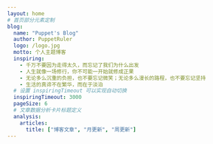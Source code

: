 ```yaml
---
layout: home
# 首页部分元素定制
blog:
  name: "Puppet's Blog"
  author: PuppetRuler
  logo: /logo.jpg
  motto: 个人主题博客
  inspiring:
    - 千万不要因为走得太久，而忘记了我们为什么出发
    - 人生就像一场修行，你不可能一开始就修成正果
    - 无论多么沉重的负担，也不要忘记微笑；无论多么漫长的路程，也不要忘记坚持
    - 生活的真谛不在繁华，而在于淡泊
  # 设置 inspiringTimeout 可以实现自动切换
  inspiringTimeout: 3000
  pageSize: 6
  # 文章数据分析卡片标题定义
  analysis:
    articles:
      title: ["博客文章", "月更新", "周更新"]
---
```

